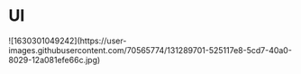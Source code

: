 <h1> UI </h1>
![1630301049242](https://user-images.githubusercontent.com/70565774/131289701-525117e8-5cd7-40a0-8029-12a081efe66c.jpg)


